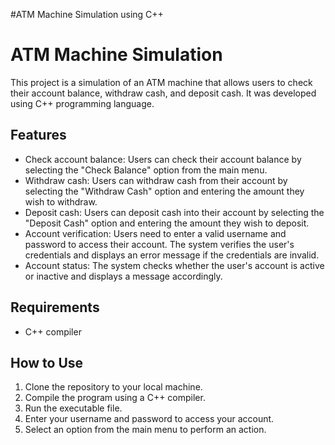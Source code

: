 #ATM Machine Simulation using C++

# ATM Machine Simulation

This project is a simulation of an ATM machine that allows users to check their account balance, withdraw cash, and deposit cash. It was developed using C++ programming language.

## Features

- Check account balance: Users can check their account balance by selecting the "Check Balance" option from the main menu.
- Withdraw cash: Users can withdraw cash from their account by selecting the "Withdraw Cash" option and entering the amount they wish to withdraw.
- Deposit cash: Users can deposit cash into their account by selecting the "Deposit Cash" option and entering the amount they wish to deposit.
- Account verification: Users need to enter a valid username and password to access their account. The system verifies the user's credentials and displays an error message if the credentials are invalid.
- Account status: The system checks whether the user's account is active or inactive and displays a message accordingly.

## Requirements

- C++ compiler

## How to Use

1. Clone the repository to your local machine.
2. Compile the program using a C++ compiler.
3. Run the executable file.
4. Enter your username and password to access your account.
5. Select an option from the main menu to perform an action.

